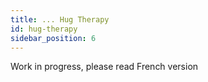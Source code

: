 ```yaml
---
title: ... Hug Therapy
id: hug-therapy
sidebar_position: 6
---
```


Work in progress, please read French version
